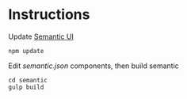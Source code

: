 # Instructions

Update [Semantic UI][1]

```
npm update
```

Edit *semantic.json* components, then build semantic

```
cd semantic
gulp build
```

  [1]: http://semantic-ui.com/ "Semantic UI"

